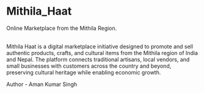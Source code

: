 # Mithila_Haat
Online Marketplace from the Mithila Region.

<br>
Mithila Haat is a digital marketplace initiative designed to promote and sell authentic products, crafts, and cultural items from the Mithila region of India and Nepal. The platform connects traditional artisans, local vendors, and small businesses with customers across the country and beyond, preserving cultural heritage while enabling economic growth.

Author - Aman Kumar Singh
